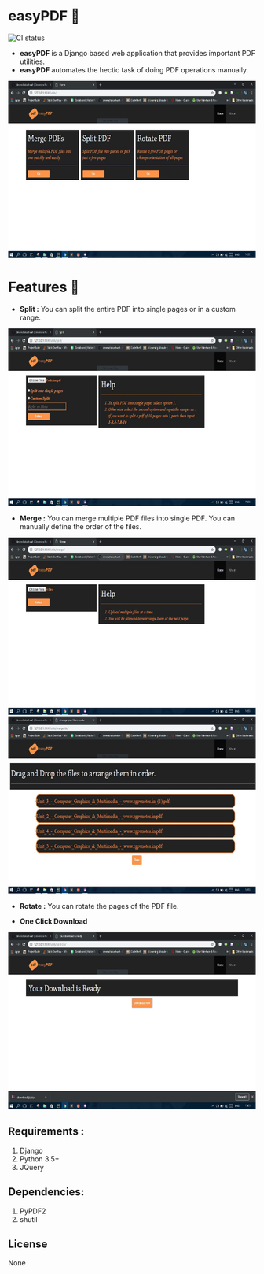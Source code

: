 # easyPDF 🐋 
![CI status](https://img.shields.io/badge/build-beta-orange.svg)
- **easyPDF** is a Django based web application that provides important PDF utilities. 
- **easyPDF** automates the hectic task of doing PDF operations manually.
<img src="https://github.com/devendrakushwah/easyPDF/blob/master/assets/1.JPG" height="360">

# Features 🚀
- **Split :** You can split the entire PDF into single pages or in a custom range.
<img src="https://github.com/devendrakushwah/easyPDF/blob/master/assets/2.JPG" height="360">

- **Merge :** You can merge multiple PDF files into single PDF. You can manually define the order of the files.
<img src="https://github.com/devendrakushwah/easyPDF/blob/master/assets/3.JPG" height="360">
<img src="https://github.com/devendrakushwah/easyPDF/blob/master/assets/4.JPG" height="360">

- **Rotate :** You can rotate the pages of the PDF file.

- **One Click Download**
<img src="https://github.com/devendrakushwah/easyPDF/blob/master/assets/5.JPG" height="360">

## Requirements :
1. Django
2. Python 3.5+
3. JQuery

## Dependencies:
1. PyPDF2
2. shutil

## License
None
